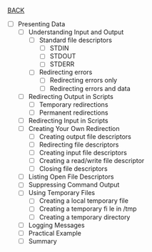 [BACK](../README.md)
- [ ] Presenting Data
  - [ ] Understanding Input and Output
    - [ ] Standard file descriptors
      - [ ] STDIN
      - [ ] STDOUT
      - [ ] STDERR
    - [ ] Redirecting errors
      - [ ] Redirecting errors only
      - [ ] Redirecting errors and data
  - [ ] Redirecting Output in Scripts
    - [ ] Temporary redirections
    - [ ] Permanent redirections
  - [ ] Redirecting Input in Scripts
  - [ ] Creating Your Own Redirection
    - [ ] Creating output file descriptors
    - [ ] Redirecting file descriptors
    - [ ] Creating input file descriptors
    - [ ] Creating a read/write file descriptor
    - [ ] Closing file descriptors
  - [ ] Listing Open File Descriptors
  - [ ] Suppressing Command Output
  - [ ] Using Temporary Files
    - [ ] Creating a local temporary file
    - [ ] Creating a temporary fi le in /tmp
    - [ ] Creating a temporary directory
  - [ ] Logging Messages
  - [ ] Practical Example
  - [ ] Summary